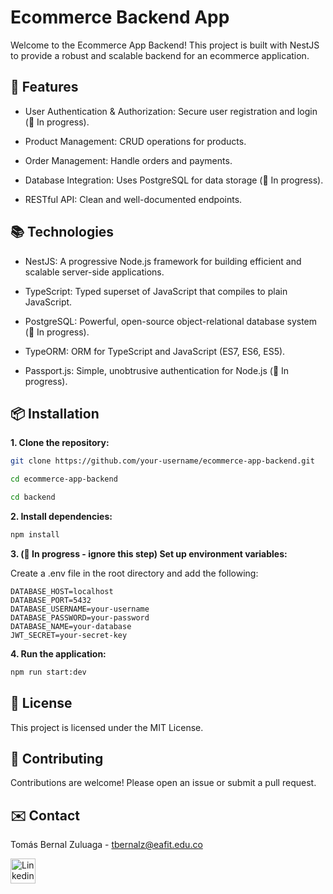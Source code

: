 # Ecommerce Backend App 

Welcome to the Ecommerce App Backend! This project is built with NestJS to provide a robust and scalable backend for an ecommerce application.

## 🚀 Features

* User Authentication & Authorization: Secure user registration and login (🚧 In progress).

* Product Management: CRUD operations for products.

* Order Management: Handle orders and payments.

* Database Integration: Uses PostgreSQL for data storage (🚧 In progress).

* RESTful API: Clean and well-documented endpoints.


## 📚 Technologies

* NestJS: A progressive Node.js framework for building efficient and scalable server-side applications.

* TypeScript: Typed superset of JavaScript that compiles to plain JavaScript.

* PostgreSQL: Powerful, open-source object-relational database system (🚧 In progress).

* TypeORM: ORM for TypeScript and JavaScript (ES7, ES6, ES5).

* Passport.js: Simple, unobtrusive authentication for Node.js (🚧 In progress).



## 📦 Installation

**1. Clone the repository:**

```bash
git clone https://github.com/your-username/ecommerce-app-backend.git

cd ecommerce-app-backend

cd backend
```

**2. Install dependencies:**

```bash
npm install
```

**3. (🚧 In progress - ignore this step) Set up environment variables:**

Create a .env file in the root directory and add the following:

```env
DATABASE_HOST=localhost
DATABASE_PORT=5432
DATABASE_USERNAME=your-username
DATABASE_PASSWORD=your-password
DATABASE_NAME=your-database
JWT_SECRET=your-secret-key
```

**4. Run the application:**

```bash
npm run start:dev
```


<!--## 🛠️ Usage

### Endpoints

* **Authentication**

    * POST /auth/register: Register a new user

    * POST /auth/login: Login an existing user

* **Products**

    * GET /products: Get all products

    * POST /products: Create a new product

    * GET /products/:id: Get a product by ID

    * PUT /products/:id: Update a product by ID

    * DELETE /products/:id: Delete a product by ID

* **Orders**

    * GET /orders: Get all orders

    * POST /orders: Create a new order
    * GET /orders/:id: Get an order by ID-->


<!--## 🧪 Testing

Run tests using:

```bash
npm run test
``` -->


## 📄 License

This project is licensed under the MIT License.


## 🌟 Contributing

Contributions are welcome! Please open an issue or submit a pull request.


<!-- ## 🤝 Acknowledgements

Special thanks to the contributors and community for their support and contributions.-->


## ✉️ Contact
Tomás Bernal Zuluaga - [tbernalz@eafit.edu.co](mailto:tbernalz@eafit.edu.co)

<a href="https://www.linkedin.com/in/tbernalz" target="_blank" rel="noreferrer">
    <img src="https://seeklogo.com/images/L/linkedin-new-2020-logo-E14A5D55ED-seeklogo.com.png" alt="Linkedin" width="40" height="40"/>
  </a>